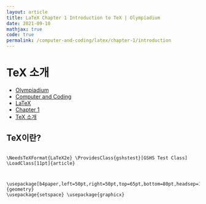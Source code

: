 ```yaml
---
layout: article
title: LaTeX Chapter 1 Introduction to TeX | Olympiadium
date: 2021-09-10
mathjax: true
code: true
permalink: /computer-and-coding/latex/chapter-1/introduction
---
```

# TeX 소개
<ul class="breadcrumb">
	<li><a href="{{ site.homeurl }}">Olympiadium</a></li> 
	<li><a href="{{ site.homeurl }}computer-and-coding/">Computer and Coding</a></li> 
	<li><a href="{{ site.homeurl }}computer-and-coding/latex/">LaTeX</a></li>
	<li><a href="{{ site.homeurl }}computer-and-coding/latex/chapter-1/">Chapter 1</a></li>
	<li><a href="{{ site.homeurl }}computer-and-coding/latex/chapter-1/introduction/">TeX 소개</a></li>
</ul>

## TeX이란?
<blueboard> <pre><code class="language-latex">
\NeedsTeXFormat{LaTeX2e}
\ProvidesClass{gshstest}[GSHS Test Class]
\LoadClass[11pt]{article}

\usepackage[b4paper,left=50pt,right=50pt,top=65pt,bottom=80pt,headsep=10pt]{geometry}
\usepackage{setspace}
\usepackage{graphicx}
</code></pre>
</blueboard>